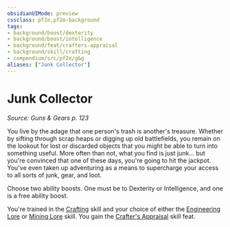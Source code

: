 ```yaml
---
obsidianUIMode: preview
cssclass: pf2e,pf2e-background
tags:
- background/boost/dexterity
- background/boost/intelligence
- background/feat/crafters-appraisal
- background/skill/crafting
- compendium/src/pf2e/g&g
aliases: ["Junk Collector"]
---
```

# Junk Collector
*Source: Guns & Gears p. 123*  

You live by the adage that one person's trash is another's treasure. Whether by sifting through scrap heaps or digging up old battlefields, you remain on the lookout for lost or discarded objects that you might be able to turn into something useful. More often than not, what you find is just junk... but you're convinced that one of these days, you're going to hit the jackpot. You've even taken up adventuring as a means to supercharge your access to all sorts of junk, gear, and loot.

Choose two ability boosts. One must be to Dexterity or Intelligence, and one is a free ability boost.

You're trained in the [Crafting](/compendium/skills.md#Crafting) skill and your choice of either the [Engineering Lore](/compendium/skills.md#Lore) or [Mining Lore](/compendium/skills.md#Lore) skill. You gain the [Crafter's Appraisal](/compendium/feats/crafters-appraisal-apg.md) skill feat.